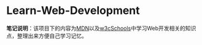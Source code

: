 # Learn-Web-Development 

**笔记说明**：该项目下的内容为[MDN](https://developer.mozilla.org)以及[w3cSchools](https://www.w3schools.com)中学习Web开发相关的知识点，整理出来方便自己学习记忆。
